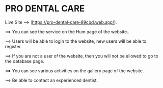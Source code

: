 # PRO  DENTAL CARE

Live Site ==> (https://pro-dental-care-89cbd.web.app/).


==> You can see the service on the Hum page of the website..

==> Users will be able to login to the website, new users will be able to register.

==> If you are not a user of the website, then you will not be allowed to go to the database page.

==> You can see various activities on the gallery page of the website.

==> Be able to contact an experienced dentist.
